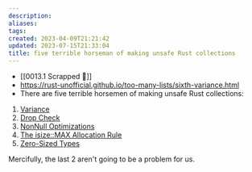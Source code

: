 ```yaml
---
description:
aliases: 
tags: 
created: 2023-04-09T21:21:42
updated: 2023-07-15T21:33:04
title: five terrible horseman of making unsafe Rust collections
---
```

- [[0013.1 Scrapped 🦀]]
- https://rust-unofficial.github.io/too-many-lists/sixth-variance.html
- There are five terrible horsemen of making unsafe Rust collections:

1.  [Variance](https://doc.rust-lang.org/nightly/nomicon/subtyping.html)
2.  [Drop Check](https://doc.rust-lang.org/nightly/nomicon/dropck.html)
3.  [NonNull Optimizations](https://doc.rust-lang.org/nightly/std/ptr/struct.NonNull.html)
4.  [The isize::MAX Allocation Rule](https://doc.rust-lang.org/nightly/nomicon/vec/vec-alloc.html)
5.  [Zero-Sized Types](https://doc.rust-lang.org/nightly/nomicon/vec/vec-zsts.html)

Mercifully, the last 2 aren't going to be a problem for us.
